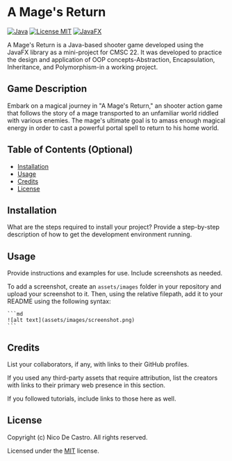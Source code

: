 # A Mage's Return

[![Java](https://img.shields.io/badge/java-20-orange)]()
[![License MIT](https://img.shields.io/badge/license-MIT-blue)](https://github.com/okkinn/A-Mages-Return/blob/main/LICENSE.txt)
[![JavaFX](https://img.shields.io/badge/javafx-20-orange)]()

A Mage's Return is a Java-based shooter game developed using the JavaFX library as a mini-project for CMSC 22. It was developed to practice the design and application of OOP concepts-Abstraction, Encapsulation, Inheritance, and Polymorphism-in a working project.

## Game Description

Embark on a magical journey in "A Mage's Return," an shooter action game that follows the story of a mage transported to an unfamiliar world riddled with various enemies. The mage's ultimate goal is to amass enough magical energy in order to cast a powerful portal spell to return to his home world.

## Table of Contents (Optional)

- [Installation](#installation)
- [Usage](#usage)
- [Credits](#credits)
- [License](#license)

## Installation

What are the steps required to install your project? Provide a step-by-step description of how to get the development environment running.

## Usage

Provide instructions and examples for use. Include screenshots as needed.

To add a screenshot, create an `assets/images` folder in your repository and upload your screenshot to it. Then, using the relative filepath, add it to your README using the following syntax:

    ```md
    ![alt text](assets/images/screenshot.png)
    ```

## Credits

List your collaborators, if any, with links to their GitHub profiles.

If you used any third-party assets that require attribution, list the creators with links to their primary web presence in this section.

If you followed tutorials, include links to those here as well.

## License

Copyright (c) Nico De Castro. All rights reserved.

Licensed under the [MIT](LICENSE.txt) license.